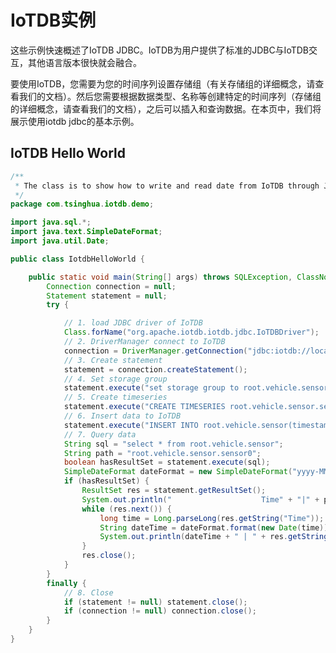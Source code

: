 <!--

    Licensed to the Apache Software Foundation (ASF) under one
    or more contributor license agreements.  See the NOTICE file
    distributed with this work for additional information
    regarding copyright ownership.  The ASF licenses this file
    to you under the Apache License, Version 2.0 (the
    "License"); you may not use this file except in compliance
    with the License.  You may obtain a copy of the License at

        http://www.apache.org/licenses/LICENSE-2.0

    Unless required by applicable law or agreed to in writing,
    software distributed under the License is distributed on an
    "AS IS" BASIS, WITHOUT WARRANTIES OR CONDITIONS OF ANY
    KIND, either express or implied.  See the License for the
    specific language governing permissions and limitations
    under the License.

-->

# IoTDB实例

这些示例快速概述了IoTDB JDBC。IoTDB为用户提供了标准的JDBC与IoTDB交互，其他语言版本很快就会融合。

要使用IoTDB，您需要为您的时间序列设置存储组（有关存储组的详细概念，请查看我们的文档）。然后您需要根据数据类型、名称等创建特定的时间序列（存储组的详细概念，请查看我们的文档），之后可以插入和查询数据。在本页中，我们将展示使用iotdb jdbc的基本示例。
## IoTDB Hello World

``` JAVA
/**
 * The class is to show how to write and read date from IoTDB through JDBC
 */
package com.tsinghua.iotdb.demo;

import java.sql.*;
import java.text.SimpleDateFormat;
import java.util.Date;

public class IotdbHelloWorld {

	public static void main(String[] args) throws SQLException, ClassNotFoundException {
		Connection connection = null;
		Statement statement = null;
		try {

            // 1. load JDBC driver of IoTDB
            Class.forName("org.apache.iotdb.iotdb.jdbc.IoTDBDriver");
            // 2. DriverManager connect to IoTDB
            connection = DriverManager.getConnection("jdbc:iotdb://localhost:6667/", "root", "root");
            // 3. Create statement
            statement = connection.createStatement();
            // 4. Set storage group
            statement.execute("set storage group to root.vehicle.sensor");
            // 5. Create timeseries
            statement.execute("CREATE TIMESERIES root.vehicle.sensor.sensor0 WITH DATATYPE=DOUBLE, ENCODING=PLAIN");
            // 6. Insert data to IoTDB
            statement.execute("INSERT INTO root.vehicle.sensor(timestamp, sensor0) VALUES (2018/10/24 19:33:00, 142)");
            // 7. Query data
            String sql = "select * from root.vehicle.sensor";
            String path = "root.vehicle.sensor.sensor0";
            boolean hasResultSet = statement.execute(sql);
            SimpleDateFormat dateFormat = new SimpleDateFormat("yyyy-MM-dd HH:mm:ss.SSS");
            if (hasResultSet) {
                ResultSet res = statement.getResultSet();
                System.out.println("                    Time" + "|" + path);
                while (res.next()) {
                    long time = Long.parseLong(res.getString("Time"));
                    String dateTime = dateFormat.format(new Date(time));
                    System.out.println(dateTime + " | " + res.getString(path));
                }
                res.close();
            }
        }
        finally {
            // 8. Close
            if (statement != null) statement.close();
            if (connection != null) connection.close();
        }
    }
}


```
